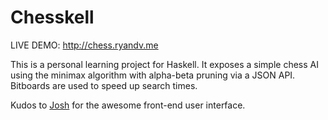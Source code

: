 Chesskell
=========

LIVE DEMO: http://chess.ryandv.me

This is a personal learning project for Haskell. It exposes a simple chess AI using the minimax algorithm with alpha-beta pruning via a JSON API. Bitboards are used to speed up search times.

Kudos to [Josh](https://github.com/lime-green) for the awesome front-end user interface.
